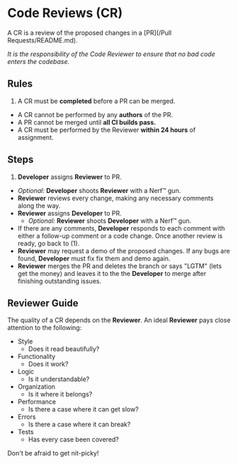 # Code Reviews (CR)

A CR is a review of the proposed changes in a [PR](/Pull Requests/README.md).

*It is the responsibility of the Code Reviewer to ensure that no bad code enters the codebase.*

## Rules

1. A CR must be **completed** before a PR can be merged.
* A CR cannot be performed by any **authors** of the PR.
* A PR cannot be merged until **all CI builds pass.**
* A CR must be performed by the Reviewer **within 24 hours** of assignment.


## Steps

1. **Developer** assigns **Reviewer** to PR.
  * *Optional:* **Developer** shoots **Reviewer** with a Nerf™ gun.
* **Reviewer** reviews every change, making any necessary comments along the way.
* **Reviewer** assigns **Developer** to PR.
  * *Optional:* **Reviewer** shoots **Developer** with a Nerf™ gun.
* If there are any comments, **Developer** responds to each comment with either a follow-up comment or a code change. Once another review is ready, go back to (1).
* **Reviewer** may request a demo of the proposed changes. If any bugs are found, **Developer** must fix fix them and demo again.
* **Reviewer** merges the PR and deletes the branch or says "LGTM" (lets get the money) and leaves it to the the **Developer** to merge after finishing outstanding issues.


## Reviewer Guide

The quality of a CR depends on the **Reviewer**. An ideal **Reviewer** pays close attention to the following:

* Style
  - Does it read beautifully?
* Functionality
  - Does it work?
* Logic
  - Is it understandable?
* Organization
  - Is it where it belongs?
* Performance
  - Is there a case where it can get slow?
* Errors
  - Is there a case where it can break?
* Tests
  - Has every case been covered?

Don't be afraid to get nit-picky!
